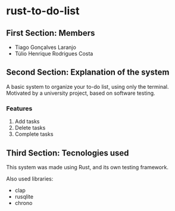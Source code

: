 # rust-to-do-list

## First Section: Members

- Tiago Gonçalves Laranjo
- Túlio Henrique Rodrigues Costa

## Second Section: Explanation of the system

A basic system to organize your to-do list, using only the terminal. Motivated by a university project, based on software testing.

### Features

1. Add tasks
2. Delete tasks
3. Complete tasks

## Third Section: Tecnologies used

This system was made using Rust, and its own testing framework.

Also used libraries:

- clap
- rusqlite
- chrono

